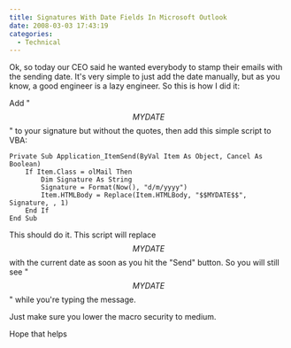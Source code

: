 ```yaml
---
title: Signatures With Date Fields In Microsoft Outlook
date: 2008-03-03 17:43:19
categories:
  - Technical
---
```


Ok, so today our CEO said he wanted everybody to stamp their emails with the sending date. It's very simple to just add the date manually, but as you know, a good engineer is a lazy engineer. So this is how I did it:<!--more-->

Add "$$MYDATE$$" to your signature but without the quotes, then add this simple script to VBA:

```none
Private Sub Application_ItemSend(ByVal Item As Object, Cancel As Boolean)
    If Item.Class = olMail Then
        Dim Signature As String
        Signature = Format(Now(), "d/m/yyyy")
        Item.HTMLBody = Replace(Item.HTMLBody, "$$MYDATE$$", Signature, , 1)
    End If
End Sub
```

This should do it. This script will replace $$MYDATE$$ with the current date as soon as you hit the "Send" button. So you will still see "$$MYDATE$$" while you're typing the message.

Just make sure you lower the macro security to medium.

Hope that helps